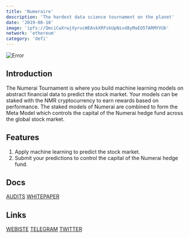 ```yaml
---
title: 'Numeraire'
description: 'The hardest data science tournament on the planet'
date: '2019-08-10'
image: 'ipfs://QmciCwXrwjXyrucWEAskXRFskUpNivd8yMaEQ5TARMYVUb'
network: 'ethereum'
category: 'defi'
---
```


![Error](ipfs://QmQLjuJbjzdfvomHhRHnXFX6fkwLif4gAzrc4PRe7aX3GP)

## Introduction
The Numerai Tournament is where you build machine learning models on abstract financial data to predict the stock market. Your models can be staked with the NMR cryptocurrency to earn rewards based on performance. The staked models of Numerai are combined to form the Meta Model which controls the capital of the Numerai hedge fund across the global stock market.


## Features
1. Apply machine learning to predict the stock market.
2. Submit your predictions to control the capital of the Numerai hedge fund.

## Docs

[AUDITS](ipfs://QmSvGPTgZrTpPV9CX4hiVLPSo28CfR5ZBDSi5xZW6Whynp)
[WHITEPAPER](ipfs://QmTj9pyGvstLGENcqMUwLCgoheSF2xyNgzCMeNfDFGpb6p)

## Links

[WEBISTE](https://numer.ai)
[TELEGRAM](https://t.me/NMR_Official)
[TWITTER](https://twitter.com/numerai)